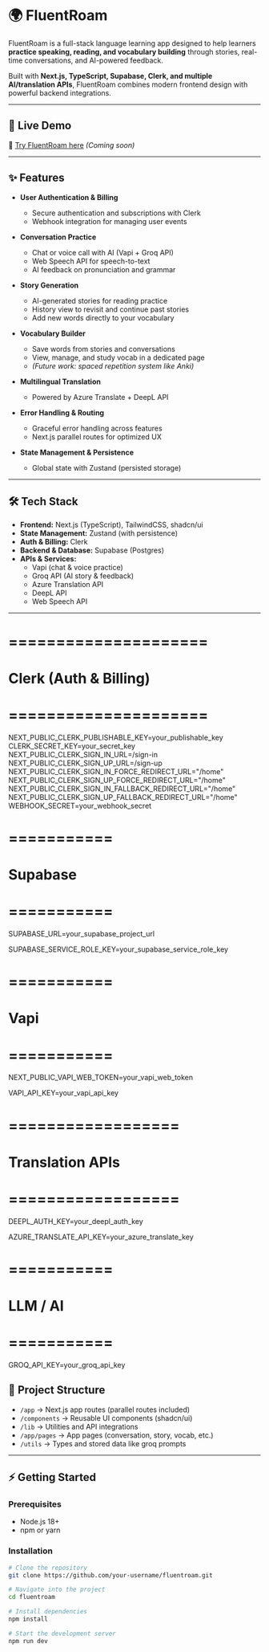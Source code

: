 # 🌍 FluentRoam

FluentRoam is a full-stack language learning app designed to help learners **practice speaking, reading, and vocabulary building** through stories, real-time conversations, and AI-powered feedback.

Built with **Next.js, TypeScript, Supabase, Clerk, and multiple AI/translation APIs**, FluentRoam combines modern frontend design with powerful backend integrations.

---

## 🚀 Live Demo

🔗 [Try FluentRoam here](https://your-deployment-link.com) _(Coming soon)_

---

## ✨ Features

- **User Authentication & Billing**
  - Secure authentication and subscriptions with Clerk
  - Webhook integration for managing user events

- **Conversation Practice**
  - Chat or voice call with AI (Vapi + Groq API)
  - Web Speech API for speech-to-text
  - AI feedback on pronunciation and grammar

- **Story Generation**
  - AI-generated stories for reading practice
  - History view to revisit and continue past stories
  - Add new words directly to your vocabulary

- **Vocabulary Builder**
  - Save words from stories and conversations
  - View, manage, and study vocab in a dedicated page
  - _(Future work: spaced repetition system like Anki)_

- **Multilingual Translation**
  - Powered by Azure Translate + DeepL API

- **Error Handling & Routing**
  - Graceful error handling across features
  - Next.js parallel routes for optimized UX

- **State Management & Persistence**
  - Global state with Zustand (persisted storage)

---

## 🛠️ Tech Stack

- **Frontend:** Next.js (TypeScript), TailwindCSS, shadcn/ui
- **State Management:** Zustand (with persistence)
- **Auth & Billing:** Clerk
- **Backend & Database:** Supabase (Postgres)
- **APIs & Services:**
  - Vapi (chat & voice practice)
  - Groq API (AI story & feedback)
  - Azure Translation API
  - DeepL API
  - Web Speech API

---

# =====================

# Clerk (Auth & Billing)

# =====================

NEXT_PUBLIC_CLERK_PUBLISHABLE_KEY=your_publishable_key
CLERK_SECRET_KEY=your_secret_key
NEXT_PUBLIC_CLERK_SIGN_IN_URL=/sign-in
NEXT_PUBLIC_CLERK_SIGN_UP_URL=/sign-up
NEXT_PUBLIC_CLERK_SIGN_IN_FORCE_REDIRECT_URL="/home"
NEXT_PUBLIC_CLERK_SIGN_UP_FORCE_REDIRECT_URL="/home"
NEXT_PUBLIC_CLERK_SIGN_IN_FALLBACK_REDIRECT_URL="/home"
NEXT_PUBLIC_CLERK_SIGN_UP_FALLBACK_REDIRECT_URL="/home"
WEBHOOK_SECRET=your_webhook_secret

# ===========

# Supabase

# ===========

SUPABASE_URL=your_supabase_project_url

SUPABASE_SERVICE_ROLE_KEY=your_supabase_service_role_key

# ===========

# Vapi

# ===========

NEXT_PUBLIC_VAPI_WEB_TOKEN=your_vapi_web_token

VAPI_API_KEY=your_vapi_api_key

# ==================

# Translation APIs

# ==================

DEEPL_AUTH_KEY=your_deepl_auth_key

AZURE_TRANSLATE_API_KEY=your_azure_translate_key

# ===========

# LLM / AI

# ===========

GROQ_API_KEY=your_groq_api_key

## 📂 Project Structure

- `/app` → Next.js app routes (parallel routes included)
- `/components` → Reusable UI components (shadcn/ui)
- `/lib` → Utilities and API integrations
- `/app/pages` → App pages (conversation, story, vocab, etc.)
- `/utils` → Types and stored data like groq prompts

---

## ⚡ Getting Started

### Prerequisites

- Node.js 18+
- npm or yarn

### Installation

```bash
# Clone the repository
git clone https://github.com/your-username/fluentroam.git

# Navigate into the project
cd fluentroam

# Install dependencies
npm install

# Start the development server
npm run dev
```
